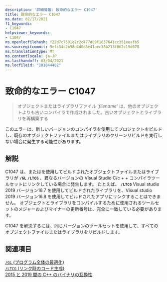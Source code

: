 ```yaml
---
description: '詳細情報: 致命的なエラー C1047'
title: 致命的なエラー C1047
ms.date: 02/17/2021
f1_keywords:
- C1047
helpviewer_keywords:
- C1047
ms.openlocfilehash: f22d7c7591e2c2c477d09f1637641cc351eeafb5
ms.sourcegitcommit: 5efc34c2b98d4d0d3e41aec38b213f062c19d078
ms.translationtype: MT
ms.contentlocale: ja-JP
ms.lasthandoff: 03/04/2021
ms.locfileid: "101844482"
---
```

# <a name="fatal-error-c1047"></a>致命的なエラー C1047

> オブジェクトまたはライブラリファイル '*filename*' は、他のオブジェクトよりも古いコンパイラで作成されました。古いオブジェクトとライブラリを再構築する

このエラーは、新しいバージョンのコンパイラを使用してプロジェクトをビルドし、既存のオブジェクトファイルまたはライブラリのクリーンリビルドを実行しない場合に発生する可能性があります。

## <a name="remarks"></a>解説

C1047 は、またはを使用してビルドされたオブジェクトファイルまたはライブラリが **`/GL`** **`/LTCG`** 、異なるバージョンの Visual Studio C/c + + コンパイラツールセットにリンクしている場合に発生します。 たとえば、 **`/LTCG`** Visual studio 2019 バージョン16.7 を使用してビルドされたライブラリを、Visual studio 2019 バージョン16.8 を使用してビルドされたアプリにリンクすることはできません。 オブジェクトとライブラリをコンパイルするために使用されるツールセットのメジャーおよびマイナーの更新番号は、完全に一致している必要があります。

C1047 を解決するには、同じバージョンのツールセットを使用して、すべてのオブジェクトファイルまたはライブラリをリビルドします。

## <a name="see-also"></a>関連項目

[`/GL` (プログラム全体の最適化)](../../build/reference/gl-whole-program-optimization.md)\
[`/LTCG` (リンク時のコード生成)](../../build/reference/ltcg-link-time-code-generation.md)\
[2015 と 2019 間の C++ のバイナリの互換性](../../porting/binary-compat-2015-2017.md)
